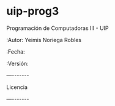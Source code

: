 # uip-prog3
Programación de Computadoras III - UIP

 :Autor: Yeimis Noriega Robles

:Fecha: <fecha>

:Versión: <version>


<descripcion>


—-------

Licencia

—-------

<licencia>
